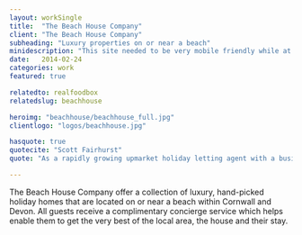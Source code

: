 ```yaml
---
layout: workSingle
title:  "The Beach House Company"
client: "The Beach House Company"
subheading: "Luxury properties on or near a beach"
minidescription: "This site needed to be very mobile friendly while at the same time delivering lots of high-quality imagery."
date:   2014-02-24
categories: work
featured: true

relatedto: realfoodbox
relatedslug: beachhouse

heroimg: "beachhouse/beachhouse_full.jpg"
clientlogo: "logos/beachhouse.jpg"

hasquote: true
quotecite: "Scott Fairhurst"
quote: "As a rapidly growing upmarket holiday letting agent with a business that is reliant on our website being online at all times, we would not hesitate in recommending DWM"

---
```


The Beach House Company offer a collection of luxury, hand-picked holiday homes that are located on or near a beach within Cornwall and Devon. All guests receive a complimentary concierge service which helps enable them to get the very best of the local area, the house and their stay.